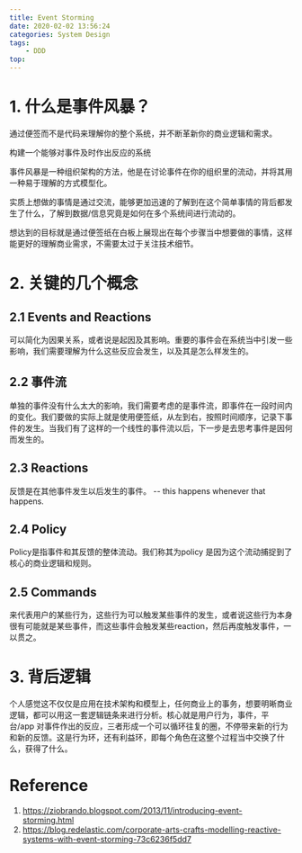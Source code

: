 ```yaml
---
title: Event Storming
date: 2020-02-02 13:56:24
categories: System Design
tags:
    - DDD
top:
---
```


# 1. 什么是事件风暴？ 

通过便签而不是代码来理解你的整个系统，并不断革新你的商业逻辑和需求。

构建一个能够对事件及时作出反应的系统

事件风暴是一种组织架构的方法，他是在讨论事件在你的组织里的流动，并将其用一种易于理解的方式模型化。

实质上想做的事情是通过交流，能够更加迅速的了解到在这个简单事情的背后都发生了什么，了解到数据/信息究竟是如何在多个系统间进行流动的。

想达到的目标就是通过便签纸在白板上展现出在每个步骤当中想要做的事情，这样能更好的理解商业需求，不需要太过于关注技术细节。

# 2. 关键的几个概念

## 2.1 Events and Reactions

可以简化为因果关系，或者说是起因及其影响。重要的事件会在系统当中引发一些影响，我们需要理解为什么这些反应会发生，以及其是怎么样发生的。

## 2.2 事件流

单独的事件没有什么太大的影响，我们需要考虑的是事件流，即事件在一段时间内的变化。我们要做的实际上就是使用便签纸，从左到右，按照时间顺序，记录下事件的发生。当我们有了这样的一个线性的事件流以后，下一步是去思考事件是因何而发生的。

## 2.3 Reactions

反馈是在其他事件发生以后发生的事件。 -- this happens whenever that happens. 

## 2.4 Policy

Policy是指事件和其反馈的整体流动。我们称其为policy 是因为这个流动捕捉到了核心的商业逻辑和规则。



## 2.5 Commands

来代表用户的某些行为，这些行为可以触发某些事件的发生，或者说这些行为本身很有可能就是某些事件，而这些事件会触发某些reaction，然后再度触发事件，一以贯之。

# 3. 背后逻辑

个人感觉这不仅仅是应用在技术架构和模型上，任何商业上的事务，想要明晰商业逻辑，都可以用这一套逻辑链条来进行分析。核心就是用户行为，事件，平台/app 对事件作出的反应，三者形成一个可以循环往复的圈，不停带来新的行为和新的反馈。这是行为环，还有利益环，即每个角色在这整个过程当中交换了什么，获得了什么。

# Reference
1. https://ziobrando.blogspot.com/2013/11/introducing-event-storming.html
2. https://blog.redelastic.com/corporate-arts-crafts-modelling-reactive-systems-with-event-storming-73c6236f5dd7